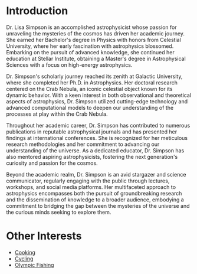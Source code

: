 # Introduction

Dr. Lisa Simpson is an accomplished astrophysicist whose passion for unraveling the mysteries of the cosmos has driven her academic journey. She earned her Bachelor's degree in Physics with honors from Celestial University, where her early fascination with astrophysics blossomed. Embarking on the pursuit of advanced knowledge, she continued her education at Stellar Institute, obtaining a Master's degree in Astrophysical Sciences with a focus on high-energy astrophysics.

Dr. Simpson's scholarly journey reached its zenith at Galactic University, where she completed her Ph.D. in Astrophysics. Her doctoral research centered on the Crab Nebula, an iconic celestial object known for its dynamic behavior. With a keen interest in both observational and theoretical aspects of astrophysics, Dr. Simpson utilized cutting-edge technology and advanced computational models to deepen our understanding of the processes at play within the Crab Nebula.

Throughout her academic career, Dr. Simpson has contributed to numerous publications in reputable astrophysical journals and has presented her findings at international conferences. She is recognized for her meticulous research methodologies and her commitment to advancing our understanding of the universe. As a dedicated educator, Dr. Simpson has also mentored aspiring astrophysicists, fostering the next generation's curiosity and passion for the cosmos.

Beyond the academic realm, Dr. Simpson is an avid stargazer and science communicator, regularly engaging with the public through lectures, workshops, and social media platforms. Her multifaceted approach to astrophysics encompasses both the pursuit of groundbreaking research and the dissemination of knowledge to a broader audience, embodying a commitment to bridging the gap between the mysteries of the universe and the curious minds seeking to explore them.

# Other Interests

- [Cooking](./cooking.md)
- [Cycling](./cycling.md)
- [Olympic Fishing](./fishing.md)